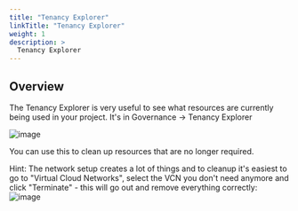 ```yaml
---
title: "Tenancy Explorer"
linkTitle: "Tenancy Explorer"
weight: 1
description: >
  Tenancy Explorer
---
```


## Overview

The Tenancy Explorer is very useful to see what resources are currently being used in your project. It's in Governance -> Tenancy Explorer


![image](https://user-images.githubusercontent.com/4021595/157352815-7ca0f88c-d2e1-4ca3-8d1b-f7917423a173.png)

You can use this to clean up resources that are no longer required.

Hint: The network setup creates a lot of things and to cleanup it's easiest to go to "Virtual Cloud Networks", select the VCN you don't need anymore and click "Terminate" - this will go out and remove everything correctly:
![image](https://user-images.githubusercontent.com/4021595/157353107-5a3a8063-189a-49c3-9c85-24b6bba52c13.png)

